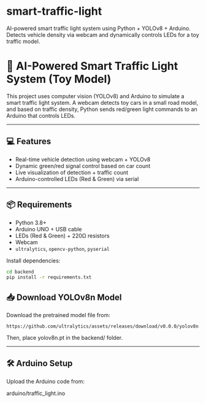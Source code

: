 # smart-traffic-light
AI-powered smart traffic light system using Python + YOLOv8 + Arduino. Detects vehicle density via webcam and dynamically controls LEDs for a toy traffic model.
# 🚦 AI-Powered Smart Traffic Light System (Toy Model)

This project uses computer vision (YOLOv8) and Arduino to simulate a smart traffic light system. A webcam detects toy cars in a small road model, and based on traffic density, Python sends red/green light commands to an Arduino that controls LEDs.

---

## 💻 Features

- Real-time vehicle detection using webcam + YOLOv8
- Dynamic green/red signal control based on car count
- Live visualization of detection + traffic count
- Arduino-controlled LEDs (Red & Green) via serial

---

## 📦 Requirements

- Python 3.8+
- Arduino UNO + USB cable
- LEDs (Red & Green) + 220Ω resistors
- Webcam
- `ultralytics`, `opencv-python`, `pyserial`

Install dependencies:

```bash
cd backend
pip install -r requirements.txt
```
## 📥 Download YOLOv8n Model
Download the pretrained model file from:
```
https://github.com/ultralytics/assets/releases/download/v0.0.0/yolov8n.pt
```
Then, place yolov8n.pt in the backend/ folder.

---

## 🛠️ Arduino Setup
Upload the Arduino code from:

arduino/traffic_light.ino



